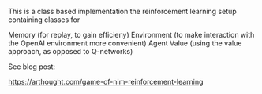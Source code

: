 This is a class based implementation the reinforcement learning setup containing classes for

Memory (for replay, to gain efficieny)
Environment (to make interaction with the OpenAI environment more convenient)
Agent 
Value (using the value approach, as opposed to Q-networks)

See blog post:

https://arthought.com/game-of-nim-reinforcement-learning
